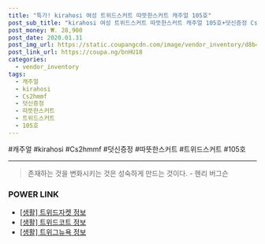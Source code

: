 ```yaml
--- 
title: "특가! kirahosi 여성 트위드스커트 따뜻한스커트 캐주얼 105호" 
post_sub_title: "kirahosi 여성 트위드스커트 따뜻한스커트 캐주얼 105호+덧신증정 Cs2hmmf" 
post_money: ₩. 28,900 
post_date: 2020.01.31 
post_img_url: https://static.coupangcdn.com/image/vendor_inventory/d8b4/13421f6db6dc58e8ea79baa28113d43f329a49b06cf9d35c4a0c4dc4eec0.jpg 
post_link_url: https://coupa.ng/bnHU18 
categories: 
  - vendor_inventory 
tags: 
  - 캐주얼 
  - kirahosi 
  - Cs2hmmf 
  - 덧신증정 
  - 따뜻한스커트 
  - 트위드스커트 
  - 105호 
--- 
```

  #캐주얼 #kirahosi #Cs2hmmf #덧신증정 #따뜻한스커트 #트위드스커트 #105호 
<hr> 

> 존재하는 것을 변화시키는 것은 성숙하게 만드는 것이다. - 헨리 버그슨 


### POWER LINK

* <a href="https://blog.naver.com/sakai111/221760225568" target="_blank"> [생활] 트위드자켓 정보 </a>
* <a href="https://blog.naver.com/fasyy4321/221763641221" target="_blank"> [생활] 트위드코트 정보 </a>
* <a href="https://blog.naver.com/sakai111/221768588918" target="_blank"> [생활] 트위그뉴욕 정보 </a>

